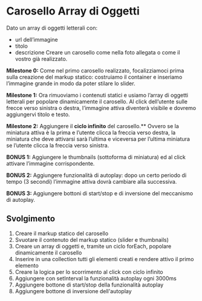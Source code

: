 Carosello Array di Oggetti
===
Dato un array di oggetti letterali con:
 - url dell’immagine
 - titolo
 - descrizione
Creare un carosello come nella foto allegata o come il vostro già realizzato.

**Milestone 0:**
Come nel primo carosello realizzato, focalizziamoci prima sulla creazione del markup statico: costruiamo il container e inseriamo l’immagine grande in modo da poter stilare lo slider.

**Milestone 1:**
Ora rimuoviamo i contenuti statici e usiamo l’array di oggetti letterali per popolare dinamicamente il carosello.
Al click dell’utente sulle frecce verso sinistra o destra, l’immagine attiva diventerà visibile e dovremo aggiungervi titolo e testo.

**Milestone 2:**
Aggiungere il **ciclo infinito** del carosello.** Ovvero se la miniatura attiva è la prima e l’utente clicca la freccia verso destra, la miniatura che deve attivarsi sarà l’ultima e viceversa per l’ultima miniatura se l’utente clicca la freccia verso sinistra.

**BONUS 1:**
Aggiungere le thumbnails (sottoforma di miniatura) ed al click attivare l’immagine corrispondente.

**BONUS 2:**
Aggiungere funzionalità di autoplay: dopo un certo periodo di tempo (3 secondi) l’immagine attiva dovrà cambiare alla successiva.

**BONUS 3:**
Aggiungere bottoni di start/stop e di inversione del meccanismo di autoplay.

## Svolgimento
1. Creare il markup statico del carosello
2. Svuotare il contenuto del markup statico (slider e thumbnails)
3. Creare un array di oggetti e, tramite un ciclo forEach, popolare dinamicamente il carosello
4. Inserire in una collection tutti gli elementi creati e rendere attivo il primo elemento
5. Creare la logica per lo scorrimento al click con ciclo infinito
6. Aggiungere con setInterval la funzionalità autoplay ogni 3000ms
7. Aggiungere bottone di start/stop della funzionalità autoplay
8. Aggiungere bottone di inversione dell'autoplay


